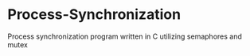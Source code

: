 # Process-Synchronization
Process synchronization program written in C utilizing semaphores and mutex
